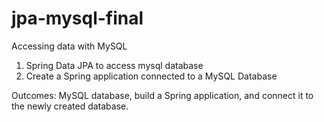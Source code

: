 # jpa-mysql-final
Accessing data with MySQL

1. Spring Data JPA to access mysql database
2. Create a Spring application connected to a MySQL Database


Outcomes:
MySQL database, build a Spring application, and connect it to the newly created database.
